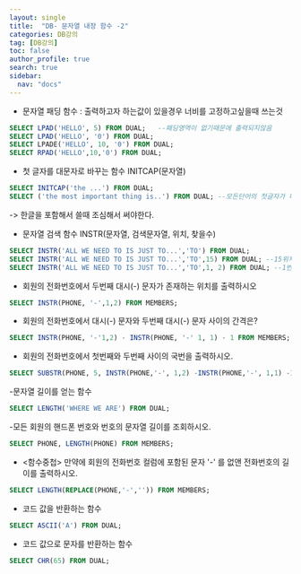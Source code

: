 ```yaml
---
layout: single
title:  "DB- 문자열 내장 함수 -2"
categories: DB강의
tag: [DB강의]
toc: false
author_profile: true
search: true
sidebar:
  nav: "docs"
---
```


- 문자열 패딩 함수 : 출력하고자 하는값이 있을경우 너비를 고정하고싶을때 쓰는것
```sql
SELECT LPAD('HELLO', 5) FROM DUAL;   --패딩영역이 없기때문에 출력되지않음
SELECT LPAD('HELLO', '0') FROM DUAL;
SELECT LPADE('HELLO', 10, '0') FROM DUAL;
SELECT RPAD('HELLO',10,'0') FROM DUAL;
```

- 첫 글자를 대문자로 바꾸는 함수 INITCAP(문자열)
```SQL
SELECT INITCAP('the ...') FROM DUAL;
SELECT ('the most important thing is..') FROM DUAL; --모든단어의 첫글자가 대문자로쓰여짐
```
-> 한글을 포함해서 쓸때 조심해서 써야한다.

- 문자열 검색 함수 INSTR(문자열, 검색문자열, 위치, 찾을수)
```SQL
SELECT INSTR('ALL WE NEED TO IS JUST TO...','TO') FROM DUAL; 
SELECT INSTR('ALL WE NEED TO IS JUST TO...','TO',15) FROM DUAL; --15위치부터 찾기시작 
SELECT INSTR('ALL WE NEED TO IS JUST TO...','TO',1, 2) FROM DUAL; --1번째도 검색하고  2번째위치알려줌
```

- 회원의 전화번호에서 두번째 대시(-) 문자가 존재하는 위치를 출력하시오
```SQL
SELECT INSTR(PHONE, '-',1,2) FROM MEMBERS;
```
- 회원의 전화번호에서 대시(-) 문자와 두번째 대시(-) 문자 사이의 간격은?
```SQL
SELECT INSTR(PHONE, '-'1,2) - INSTR(PHONE, '-' 1, 1) - 1 FROM MEMBERS;
```

- 회원의 전화번호에서 첫번째와 두번째 사이의 국번을 출력하시오.
```SQL
SELECT SUBSTR(PHONE, 5, INSTR(PHONE,'-', 1,2) -INSTR(PHONE,'-', 1,1) -1) FROM MEMBERS;
```

-문자열 길이를 얻는 함수
```SQL
SELECT LENGTH('WHERE WE ARE') FROM DUAL;
```

-모든 회원의 핸드폰 번호와 번호의 문자열 길이를 조회하시오.
```SQL
SELECT PHONE, LENGTH(PHONE) FROM MEMBERS;
```

- <함수중첩> 만약에 회원의 전화번호 컬럼에 포함된 문자 '-' 를 없앤 전화번호의 길이를 출력하시오.
```SQL
SELECT LENGTH(REPLACE(PHONE,'-','')) FROM MEMBERS;
```

- 코드 값을 반환하는 함수
```SQL
SELECT ASCII('A') FROM DUAL;
```

- 코드 값으로 문자를 반환하는 함수
```SQL
SELECT CHR(65) FROM DUAL;
```
